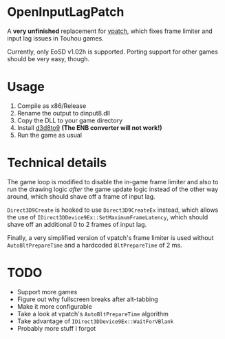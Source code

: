 # OpenInputLagPatch

A **very unfinished** replacement for [vpatch](https://ux.getuploader.com/swmplv75e/), which fixes frame limiter and input lag issues in Touhou games.

Currently, only EoSD v1.02h is supported. Porting support for other games should be very easy, though.

# Usage
1. Compile as x86/Release
2. Rename the output to dinput8.dll
3. Copy the DLL to your game directory
4. Install [d3d8to9](https://github.com/crosire/d3d8to9) **(The ENB converter will not work!)**
4. Run the game as usual

# Technical details
The game loop is modified to disable the in-game frame limiter and also to run the drawing logic *after* the game update logic instead of the other way around, which should shave off a frame of input lag.

`Direct3D9Create` is hooked to use `Direct3D9CreateEx` instead, which allows the use of `IDirect3DDevice9Ex::SetMaximumFrameLatency`, which should shave off an additional 0 to 2 frames of input lag.

Finally, a very simplified version of vpatch's frame limiter is used without `AutoBltPrepareTime` and a hardcoded `BltPrepareTime` of 2 ms.

# TODO
- Support more games
- Figure out why fullscreen breaks after alt-tabbing
- Make it more configurable
- Take a look at vpatch's `AutoBltPrepareTime` algorithm
- Take advantage of `IDirect3DDevice9Ex::WaitForVBlank`
- Probably more stuff I forgot